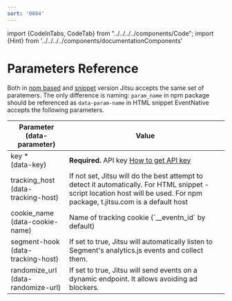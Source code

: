 ```yaml
---
sort: '0004'
---
```


import {CodeInTabs, CodeTab} from "../../../../components/Code";
import {Hint} from '../../../../components/documentationComponents'

# Parameters Reference


Both in [npm based](/docs/sending-data/js-sdk/package) and [snippet](/docs/sending-data/js-sdk/snippet) version Jitsu
accepts the same set of paratemers. The only difference is naming: `param_name` in npm package should be referenced
as `data-param-name` in HTML snippet
EventNative accepts the following parameters.

<table>
    <thead>
    <tr>
        <th>Parameter<br />
            (data- parameter)
        </th>
        <th>Value</th>
    </tr>
    </thead>
    <tbody>
    <tr>
        <td>key *<br />(data-key)</td>
        <td><b>Required.</b> API key <a href="/docs/configuration/authorization">How to get API key</a></td>
    </tr>
    <tr>
        <td>tracking_host<br />(<span style={{whiteSpace: 'nowrap'}}>data-tracking-host</span>)</td>
        <td>If not set, Jitsu will do the best attempt to detect it automatically. For HTML snippet - script location host will be used. For
            npm package, t.jitsu.com is a default host
        </td>
    </tr>
    <tr>
        <td>cookie_name<br />(<span style={{whiteSpace: 'nowrap'}}>data-cookie-name</span>)</td>
        <td>Name of tracking cookie (`__eventn_id` by default)</td>
    </tr>
    <tr>
        <td>segment-hook<br />(<span style={{whiteSpace: 'nowrap'}}>data-tracking-host</span>)</td>
        <td>If set to true, Jitsu will automatically listen to Segment's analytics.js events and collect them.</td>
    </tr>
    <tr>
        <td>randomize_url<br />(<span style={{whiteSpace: 'nowrap'}}>data-randomize-url</span>)</td>
        <td>If set to true, Jitsu will send events on a dynamic endpoint. It allows avoiding ad blockers.</td>
    </tr>
    </tbody>
</table>
